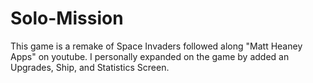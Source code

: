 # Solo-Mission
This game is a remake of Space Invaders followed along "Matt Heaney Apps" on youtube. I personally expanded on the game by added an Upgrades, Ship, and Statistics Screen.
